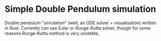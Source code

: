 # Simple Double Pendulum simulation 

Double pendulum "simulation" (well, an ODE solver + visualisation) written in Rust. Currently can use  Euler or Runge-Kutta solver, though for some reasons Runge-Kutta method is very unstable,
